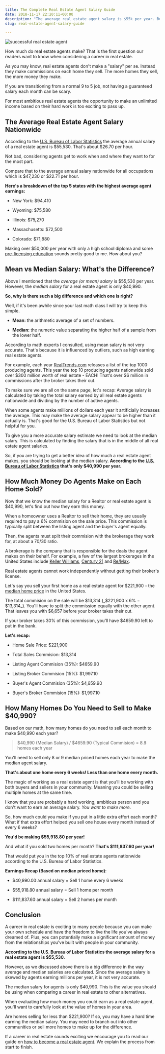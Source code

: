 ```yaml
---
title: The Complete Real Estate Agent Salary Guide
date: 2018-11-17 22:20:11+00:00
description: "The average real estate agent salary is $55k per year. But how much commission do Realtors make on each home they sell? See what we discovered."
slug: real-estate-agent-salary-guide

---
```


![successful real estate agent](https://www.doorwaysmagazine.com/wp-content/uploads/successful_real_estate_agent.jpg)

How much do real estate agents make? That is the first question our readers want to know when considering a career in real estate.

As you may know, real estate agents don't make a "salary" per se. Instead they make commissions on each home they sell. The more homes they sell, the more money they make.

If you are transitioning from a normal 9 to 5 job, not having a guaranteed salary each month can be scary. 

For most ambitious real estate agents the opportunity to make an unlimited income based on their hard work is too exciting to pass up.



## The Average Real Estate Agent Salary Nationwide



According to the [U.S. Bureau of Labor Statistics](http://www.bls.gov/oes/current/oes419022.htm) the average annual salary of a real estate agent is $55,530. That's about $26.70 per hour. 

Not bad, considering agents get to work when and where they want to for the most part.

Compare that to the average annual salary nationwide for all occupations which is $47,230 or $22.71 per hour.

**Here's a breakdown of the top 5 states with the highest average agent earnings:**





  * New York: $94,410


  * Wyoming: $75,580


  * Illinois: $75,270


  * Massachusetts: $72,500


  * Colorado: $71,880



Making over $50,000 per year with only a high school diploma and some [pre-licensing education](https://www.doorwaysmagazine.com/how-to-become-a-real-estate-agent/) sounds pretty good to me. How about you?



## Mean vs Median Salary: What's the Difference?



Above I mentioned that the _average (or mean) salary_ is $55,530 per year. However, the _median salary_ for a real estate agent is only $40,990. 

**So, why is there such a big difference and which one is right?**

Well, if it's been awhile since your last math class I will try to keep this simple.





  * **Mean:** the arithmetic average of a set of numbers.


  * **Median:** the numeric value separating the higher half of a sample from the lower half.



According to math experts I consulted, using mean salary is not very accurate. That's because it is influenced by outliers, such as high earning real estate agents.

For example, each year [RealTrends.com](http://www.realtrends.com/rankings/real-trends-1000-individuals-by-volume15) releases a list of the top 1000 producing agents. This year the top 10 producing agents nationwide sold over $300 million worth of real estate - EACH! That's over $6 million in commissions after the broker takes their cut.

To make sure we are all on the same page, let's recap: Average salary is calculated by taking the total salary earned by all real estate agents nationwide and dividing by the number of active agents. 

When some agents make millions of dollars each year it artificially increases the average. This may make the average salary appear to be higher than it actually is. That's good for the U.S. Bureau of Labor Statistics but not helpful for you.

To give you a more accurate salary estimate we need to look at the median salary. This is calculated by finding the salary that is in the middle of all real estate agent salaries.

So, if you are trying to get a better idea of how much a real estate agent makes, you should be looking at the median salary. **According to the [U.S. Bureau of Labor Statistics](http://www.bls.gov/oes/current/oes419022.htm) that's only $40,990 per year.**



## How Much Money Do Agents Make on Each Home Sold?



Now that we know the median salary for a Realtor or real estate agent is $40,990, let's find out how they earn this money.

When a homeowner uses a Realtor to sell their home, they are usually required to pay a 6% commision on the sale price. This commission is typically split between the listing agent and the buyer's agent equally.

Then, the agents must split their commision with the brokerage they work for, at about a 70/30 ratio. 

A brokerage is the company that is responsible for the deals the agent makes on their behalf. For example, a few of the largest brokerages in the United States include [Keller Williams](http://www.kw.com/kw/), [Century 21](http://www.century21.com/) and [Re/Max](http://www.remax.com/). 

Real estate agents cannot work independently without getting their broker's license.

Let's say you sell your first home as a real estate agent for $221,900 - the [median home price](https://ycharts.com/indicators/sales_price_of_existing_homes) in the United States.

The total commision on the sale will be $13,314 (_$221,900 x 6% = $13,314_). You'll have to split the commission equally with the other agent. That leaves you with $6,657 before your broker takes their cut.

If your broker takes 30% of this commission, you'll have $4659.90 left to put in the bank.

**Let's recap:**




  * Home Sale Price: $221,900


  * Total Sales Commision: $13,314


  * Listing Agent Commision (35%): $4659.90


  * Listing Broker Commision (15%): $1,997.10


  * Buyer's Agent Commision (35%): $4,659.90


  * Buyer's Broker Commision (15%): $1,997.10





## How Many Homes Do You Need to Sell to Make $40,990?



Based on our math, how many homes do you need to sell each month to make $40,990 each year? 

<blockquote>$40,990 (Median Salary) / $4659.90 (Typical Commision) = 8.8 homes each year</blockquote>

You'll need to sell only 8 or 9 median priced homes each year to make the median agent salary. 

**That's about one home every 6 weeks! Less than one home every month.**

The magic of working as a real estate agent is that you'll be working with both buyers and sellers in your community. Meaning you could be selling multiple homes at the same time.

I know that you are probably a hard working, ambitious person and you don't want to earn an average salary. _You want to make more._

So, how much could you make if you put in a little extra effort each month? What if that extra effort helped you sell one house every month instead of every 6 weeks?

**You'd be making $55,918.80 per year!**

And what if you sold two homes per month? **That's $111,837.60 per year!**

That would put you in the top 10% of real estate agents nationwide according to the U.S. Bureau of Labor Statistics. 

**Earnings Recap (Based on median priced home):**




  * $40,990.00 annual salary = Sell 1 home every 6 weeks


  * $55,918.80 annual salary = Sell 1 home per month


  * $111,837.60 annual salary = Sell 2 homes per month





## Conclusion



A career in real estate is exciting to many people because you can make your own schedule and have the freedom to live the life you've always dreamed of. Plus, you can potentially make a significant amount of money from the relationships you've built with people in your community.

**According to the U.S. Bureau of Labor Statistics the average salary for a real estate agent is $55,530.**

However, as we discussed above there is a big difference in the way average and median salaries are calculated. Since the average salary is skewed by agents earning millions per year, it is not very accurate.

The median salary for agents is only $40,990. This is the value you should be using when comparing a career in real estate to other alternatives.

When evaluating how much money you could earn as a real estate agent, you'll want to carefully look at the value of homes in your area.

Are homes selling for less than $221,900? If so, you may have a hard time earning the median salary. You may need to branch out into other communities or sell more homes to make up for the difference.

If a career in real estate sounds exciting we encourage you to read our guide on [how to become a real estate agent](https://www.doorwaysmagazine.com/how-to-become-a-real-estate-agent/). We explain the process from start to finish.
